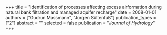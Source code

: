 +++
title = "Identification of processes affecting excess airformation during natural bank filtration and managed aquifer recharge"
date = 2008-01-01
authors = ["Gudrun Massmann", "Jürgen Sültenfuß"]
publication_types = ["2"]
abstract = ""
selected = false
publication = "*Journal of Hydrology*"
+++


